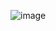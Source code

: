 ![image](https://user-images.githubusercontent.com/112846504/202979445-9733ca63-74bc-4e2d-8d13-d552d38f5d2b.png)
